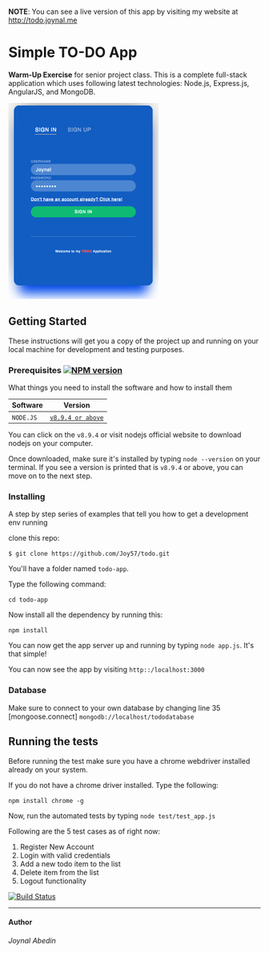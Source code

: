 **NOTE**: You can see a live version of this app by visiting my website at <a href="http://todo.joynal.me" target="_blank">http://todo.joynal.me</a>

# Simple TO-DO App

**Warm-Up Exercise** for senior project class.
This is a complete full-stack application which uses following latest technologies: Node.js, Express.js, AngularJS, and MongoDB.


<img src="Diagrams/screenshot.png" alt="drawing" width="300"/>
<!-- ![demo](Documents/screenshot.png) -->


## Getting Started

These instructions will get you a copy of the project up and running on your local machine for development and testing purposes.

### Prerequisites [![NPM version](https://d25lcipzij17d.cloudfront.net/badge.svg?id=js&type=6&v=6.0.0&x2=0)]()

What things you need to install the software and how to install them

| Software    | Version     |
| ----------- | ---------------- |
| `NODE.JS`   | [`v8.9.4 or above`](https://nodejs.org/en/download/)|

You can click on the `v8.9.4` or visit nodejs official website to download nodejs on your computer.

Once downloaded, make sure it's installed by typing `node --version` on your terminal. If you see a version is printed that is `v8.9.4` or above, you can move on to the next step.

### Installing

A step by step series of examples that tell you how to get a development env running

clone this repo:

```
$ git clone https://github.com/Joy57/todo.git
```

You'll have a folder named `todo-app`. 

Type the following command:
```
cd todo-app
```
Now install all the dependency by running this:

```
npm install
```
You can now get the app server up and running by typing `node app.js`. It's that simple!

You can now see the app by visiting `http::/localhost:3000`

### Database

Make sure to connect to your own database
by changing line 35 [mongoose.connect] `mongodb://localhost/tododatabase`


## Running the tests

Before running the test make sure you have a chrome webdriver installed already on your system.

If you do not have a chrome driver installed. Type the following:
```
npm install chrome -g
```

Now, run the automated tests by typing `node test/test_app.js` 

Following are the 5 test cases as of right now:

1. Register New Account
2. Login with valid credentials
3. Add a new todo item to the list
4. Delete item from the list
5. Logout functionality

[![Build Status](https://travis-ci.org/dwyl/esta.svg?branch=master)](https://travis-ci.org/)

--------------
#### Author
###### Joynal Abedin





